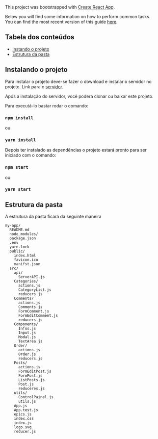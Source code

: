 This project was bootstrapped with [Create React App](https://github.com/facebookincubator/create-react-app).

Below you will find some information on how to perform common tasks.<br>
You can find the most recent version of this guide [here](https://github.com/facebookincubator/create-react-app/blob/master/packages/react-scripts/template/README.md).

## Tabela dos conteúdos

- [Instando o projeto](#instalando-o-projeto)
- [Estrutura da pasta](#estrutura-da-pasta)


## Instalando o projeto

Para instalar o projeto deve-se fazer o download e instalar o servidor no projeto.
Link para o [servidor](https://github.com/udacity/reactnd-project-readable-starter).

Após a instalação do servidor, você poderá clonar ou baixar este projeto.

Para executá-lo bastar rodar o comando:
### `npm install`
ou
### `yarn install`

Depois ter instalado as dependências o projeto estará pronto para ser iniciado com o comando:

### `npm start`
ou
### `yarn start`


## Estrutura da pasta

A estrutura da pasta ficará da seguinte maneira

```
my-app/
  README.md
  node_modules/
  package.json
  .env
  yarn.lock
  public/
    index.html
    favicon.ico
    manifst.json
  src/
    api/
      ServerAPI.js
    Categories/
      actions.js
      CategoryList.js
      reducers.js
    Comments/
      actions.js
      Comments.js
      FormComment.js
      FormEditComment.js
      reducers.js
    Components/
      Infos.js
      Input.js
      Modal.js
      TextArea.js
    Order/
      actions.js
      Order.js
      reducers.js
    Posts/
      actions.js
      FormEditPost.js
      FormPost.js
      ListPosts.js
      Post.js
      reduceres.js
    utils/
      ControlPainel.js
      utils.js
    App.js
    App.test.js
    epics.js
    index.css
    index.js
    logo.svg
    reducer.js
```
